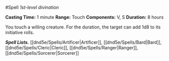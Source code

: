 #Spell
*1st-level divination*

**Casting Time:** 1 minute
**Range:** Touch
**Components:** V, S
**Duration:** 8 hours

You touch a willing creature. For the duration, the target can add 1d8 to its initiative rolls.

***Spell Lists.*** [[dnd5e/Spells/Artificer\|Artificer]], [[dnd5e/Spells/Bard\|Bard]], [[dnd5e/Spells/Cleric\|Cleric]], [[dnd5e/Spells/Ranger\|Ranger]], [[dnd5e/Spells/Sorcerer\|Sorcerer]]